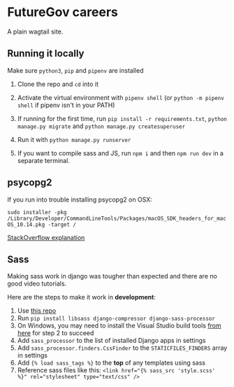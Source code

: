 # FutureGov careers

A plain wagtail site.

## Running it locally

Make sure `python3`, `pip` and `pipenv` are installed

1. Clone the repo and `cd` into it
2. Activate the virtual environment with `pipenv shell` (or `python -m pipenv shell` if pipenv isn't in your PATH)

3. If running for the first time, run `pip install -r requirements.txt`, `python manage.py migrate` and `python manage.py createsuperuser`

4. Run it with `python manage.py runserver`

5. If you want to compile sass and JS, run `npm i` and then `npm run dev` in a separate terminal.

## psycopg2

If you run into trouble installing psycopg2 on OSX:

`sudo installer -pkg /Library/Developer/CommandLineTools/Packages/macOS_SDK_headers_for_macOS_10.14.pkg -target /`

[StackOverflow explanation](https://stackoverflow.com/questions/34304833/failed-building-wheel-for-psycopg2-macosx-using-virtualenv-and-pip)

## Sass

Making sass work in django was tougher than expected and there are no good video tutorials.

Here are the steps to make it work in **development**:

1. Use [this repo](https://github.com/jrief/django-sass-processor)
2. Run `pip install libsass django-compressor django-sass-processor`
3. On Windows, you may need to install the Visual Studio build tools [from here](https://visualstudio.microsoft.com/thank-you-downloading-visual-studio/?sku=BuildTools&rel=16) for step 2 to succeed
4. Add `sass_processor` to the list of installed Django apps in settings
5. Add `sass_processor.finders.CssFinder` to the `STATICFILES_FINDERS` array in settings
6. Add `{% load sass_tags %}` to the **top** of any templates using sass
7. Reference sass files like this: `<link href="{% sass_src 'style.scss' %}" rel="stylesheet" type="text/css" />`
